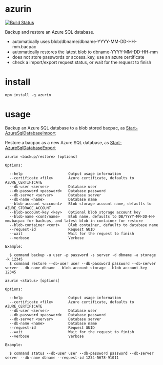 # azurin

[![Build Status](http://ci.three-arena.com/buildStatus/icon?job=azurin)](http://ci.three-arena.com/job/azurin/)

Backup and restore an Azure SQL database.

- automatically uses blob/dbname/dbname-YYYY-MM-DD-HH-mm.bacpac
- automatically restores the latest blob to dbname-YYYY-MM-DD-HH-mm
- does not store passwords or access_key, use an azure certificate
- check a import/export request status, or wait for the request to finish

# install

```
npm install -g azurin
```

# usage

Backup an Azure SQL database to a blob stored bacpac, as [Start-AzureSqlDatabaseImport](https://msdn.microsoft.com/en-us/library/dn546725.aspx)

Restore a bacpac as a new Azure SQL database, as [Start-AzureSqlDatabaseExport](https://msdn.microsoft.com/en-us/library/dn546720.aspx)

```
azurin <backup/restore> [options]

Options:

  --help                     Output usage information
  --certificate <file>       Azure certificate, defaults to AZURE_CERTIFICATE
  --db-user <server>         Database user
  --db-password <password>   Database password
  --db-server <server>       Database server
  --db-name <name>           Database name
  --blob-account <account>   Blob storage account name, defaults to AZURE_STORAGE_ACCOUNT
  --blob-account-key <key>   Optional blob storage account key
  --blob-name <cont/name>    Blob name, defaults to DB/YYYY-MM-DD-HH-mm.bacpac for backups, and latest blob in container for restore
  --blob-container <cont>    Blob container, defaults to database name
  --request-id               Request GUID
  --wait                     Wait for the request to finish
  --verbose                  Verbose

Example:

  $ command backup -u user -p password -s server -d dbname -a storage -k 12345
  $ command restore --db-user user --db-password password --db-server server --db-name dbname --blob-account storage --blob-account-key 12345
```

```
azurin <status> [options]

Options:

  --help                     Output usage information
  --certificate <file>       Azure certificate, defaults to AZURE_CERTIFICATE
  --db-user <server>         Database user
  --db-password <password>   Database password
  --db-server <server>       Database server
  --db-name <name>           Database name
  --request-id               Request GUID
  --wait                     Wait for the request to finish
  --verbose                  Verbose

Example:

  $ command status --db-user user --db-password password --db-server server --db-name dbname --request-id 1234-5678-91011
```
